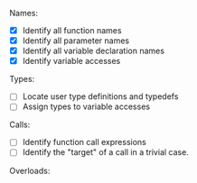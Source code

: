 Names:
- [x] Identify all function names
- [x] Identify all parameter names
- [x] Identify all variable declaration names
- [x] Identify variable accesses

Types:
- [ ] Locate user type definitions and typedefs
- [ ] Assign types to variable accesses

Calls:
- [ ] Identify function call expressions
- [ ] Identify the "target" of a call in a trivial case.

Overloads: